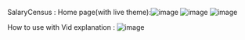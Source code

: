 SalaryCensus :
Home page(with live theme):![image](https://github.com/SaudShaikh69/SalaryCensus-prj/assets/117293243/bef8ab88-825d-4209-a99f-8833bbe11af8)
![image](https://github.com/SaudShaikh69/SalaryCensus-prj/assets/117293243/b13cad8c-00eb-4951-8d4b-ffaa76a24417)
![image](https://github.com/SaudShaikh69/SalaryCensus-prj/assets/117293243/bc477cae-9651-4c62-9d6c-459441873e5f)

How to use with Vid explanation : ![image](https://github.com/SaudShaikh69/SalaryCensus-prj/assets/117293243/5952299f-6e71-48cc-bfbf-3a35a73cc09d)

